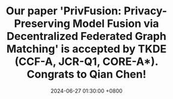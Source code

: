 ---
title: "Our paper 'PrivFusion: Privacy-Preserving Model Fusion via Decentralized Federated Graph Matching' is accepted by TKDE (CCF-A, JCR-Q1, CORE-A*). Congrats to Qian Chen!"
date: 2024-06-27 01:30:00 +0800
---